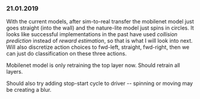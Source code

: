### 21.01.2019

With the current models, after sim-to-real transfer the mobilenet model just 
goes straight (into the wall) and the nature-lite model just spins in circles. 
It looks like successful implementations in the past have used 
_collision prediction_ instead of _reward estimation_, so that is what I will
look into next. Will also discretize action choices to fwd-left, straight,
fwd-right, then we can just do classification on these three actions.

Mobilenet model is only retraining the top layer now. Should retrain all layers.

Should also try adding stop-start cycle to driver -- spinning or moving may be 
creating a blur.
